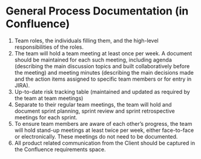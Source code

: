 # General Process Documentation (in Confluence)

1.  Team roles, the individuals filling them, and the high-level responsibilities of the roles.
2.  The team will hold a team meeting at least once per week. A document should be maintained for each such meeting, including agenda (describing the main discussion topics and built collaboratively before the meeting) and meeting minutes (describing the main decisions made and the action items assigned to specific team members or for entry in JIRA).
3.  Up-to-date risk tracking table (maintained and updated as required by the team at team meetings)
4.  Separate to their regular team meetings, the team will hold and document sprint planning, sprint review and sprint retrospective meetings for each sprint.
5.  To ensure team members are aware of each other’s progress, the team will hold stand-up meetings at least twice per week, either face-to-face or electronically. These meetings do not need to be documented.
6.  All product related communication from the Client should be captured in the Confluence requirements space.